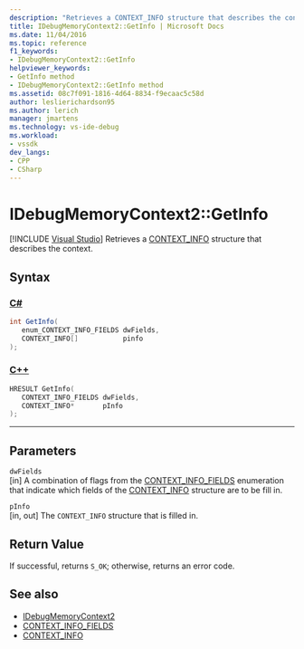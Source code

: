 ```yaml
---
description: "Retrieves a CONTEXT_INFO structure that describes the context."
title: IDebugMemoryContext2::GetInfo | Microsoft Docs
ms.date: 11/04/2016
ms.topic: reference
f1_keywords:
- IDebugMemoryContext2::GetInfo
helpviewer_keywords:
- GetInfo method
- IDebugMemoryContext2::GetInfo method
ms.assetid: 08c7f091-1816-4d64-8834-f9ecaac5c58d
author: leslierichardson95
ms.author: lerich
manager: jmartens
ms.technology: vs-ide-debug
ms.workload:
- vssdk
dev_langs:
- CPP
- CSharp
---
```

# IDebugMemoryContext2::GetInfo

 [!INCLUDE [Visual Studio](~/includes/applies-to-version/vs-windows-only.md)]
Retrieves a [CONTEXT_INFO](../../../extensibility/debugger/reference/context-info.md) structure that describes the context.

## Syntax

### [C#](#tab/csharp)
```csharp
int GetInfo(
   enum_CONTEXT_INFO_FIELDS dwFields,
   CONTEXT_INFO[]           pinfo
);
```
### [C++](#tab/cpp)
```cpp
HRESULT GetInfo( 
   CONTEXT_INFO_FIELDS dwFields,
   CONTEXT_INFO*       pInfo
);
```
---

## Parameters
`dwFields`\
[in] A combination of flags from the [CONTEXT_INFO_FIELDS](../../../extensibility/debugger/reference/context-info-fields.md) enumeration that indicate which fields of the [CONTEXT_INFO](../../../extensibility/debugger/reference/context-info.md) structure are to be fill in.

`pInfo`\
[in, out] The `CONTEXT_INFO` structure that is filled in.

## Return Value
 If successful, returns `S_OK`; otherwise, returns an error code.

## See also
- [IDebugMemoryContext2](../../../extensibility/debugger/reference/idebugmemorycontext2.md)
- [CONTEXT_INFO_FIELDS](../../../extensibility/debugger/reference/context-info-fields.md)
- [CONTEXT_INFO](../../../extensibility/debugger/reference/context-info.md)
